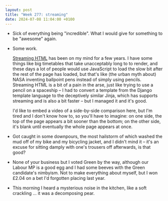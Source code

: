 ```yaml
---
layout: post
title: "Week 277: streaming"
date: 2024-07-08 11:04:00 +0100
---
```


- Sick of everything being "incredible". What I would give for something to be "awesome" again.

- Some work.

  [Streaming HTML](https://dev.to/tigt/the-weirdly-obscure-art-of-streamed-html-4gc2 "the weirdly obscure art thereof") has been on my mind for a few years.
  I have some things like big timetables that take unacceptably long to to render, and these days a lot of people would use JavaScript to load the slow bit after the rest of the page has loaded, but that's like (the urban myth about) NASA inventing ballpoint pens instead of simply using pencils. Streaming HTML is a bit of a pain in the arse, just like trying to use a pencil on a spaceship – I had to convert a template from the Django template language to the deceptively similar Jinja, which has supports streaming and is also a bit faster – but I managed it and it's good.

  I'd like to embed a video of a side-by-side comparison here, but I'm tired and I don't know how to, so you'll have to imagine: on one side, the top of the page appears a bit sooner than the bottom; on the other side, it's blank until eventually the whole page appears at once.

- Got caught in some downpours, the most hailstorm of which washed the mud off of my bike and my bicycling jacket, and I didn't mind it – it's an excuse for sitting damply with one's trousers off afterwards, is that good?

- None of your business but I voted Green by the way, although our Labour MP is a good egg and I had some beeves with the Green candidate's nimbyism.
  Not to make everything about myself, but I won £2.04 on a bet I'd forgotten placing last year.

  <!-- I sought out a copy of cringy <cite>The New European</cite>  -->

- This morning I heard a mysterious noise in the kitchen, like a soft crackling ... it was a decomposing pear.
